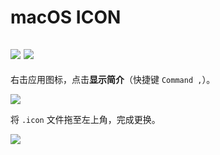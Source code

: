 # macOS ICON

[![](https://img.shields.io/badge/Twitter-%E6%8E%A8%E7%89%B9-%231BA1F3)](https://twitter.com/yifangme) [![](https://img.shields.io/badge/Telegram-%E8%AE%A8%E8%AE%BA%E7%BE%A4-%2323A5E4)](https://t.me/apple_chn)
---
右击应用图标，点击**显示简介**（快捷键 `Command ,`）。

![](https://i.loli.net/2021/04/18/qfFcZ8IRQxAOP6W.png)

将 `.icon` 文件拖至左上角，完成更换。

![](https://i.loli.net/2021/04/18/lyM5zJL163wFvnS.png)